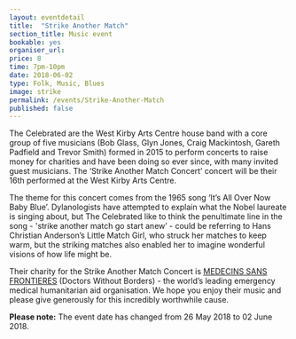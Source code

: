 ```yaml
---
layout: eventdetail
title:  "Strike Another Match"
section_title: Music event
bookable: yes
organiser_url:
price: 8
time: 7pm-10pm
date: 2018-06-02
type: Folk, Music, Blues
image: strike
permalink: /events/Strike-Another-Match
published: false
---
```


The Celebrated are the West Kirby Arts Centre house band with a core group of five musicians (Bob Glass, Glyn Jones, Craig Mackintosh, Gareth Padfield and Trevor Smith) formed in 2015 to perform concerts to raise money for charities and have been doing so ever since, with many invited guest musicians. The ‘Strike Another Match Concert’ concert will be their 16th performed at the West Kirby Arts Centre.

The theme for this concert comes from the 1965 song ‘It’s All Over Now Baby Blue’. Dylanologists have attempted to explain what the Nobel laureate is singing about, but The Celebrated like to think the penultimate line in the song - 'strike another match go start anew’ - could be referring to Hans Christian Anderson’s Little Match Girl, who struck her matches to keep warm, but the striking matches also enabled her to imagine wonderful visions of how life might be.

Their charity for the Strike Another Match Concert is [MEDECINS SANS FRONTIERES](http://www.msf.org/en) (Doctors Without Borders) - the world’s leading emergency medical humanitarian aid organisation. We hope you enjoy their music and please give generously for this incredibly worthwhile cause.

**Please note:** The event date has changed from 26 May 2018 to 02 June 2018.
